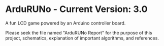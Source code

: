 # ArduRUNo - Current Version: 3.0
A fun LCD game powered by an Arduino controller board.

Please seek the file named "ArduRUNo Report" for the purpose of this project, schematics, explanation of important algorithms, and references.
